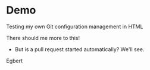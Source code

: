 # Demo
Testing my own Git configuration management in HTML

There should me more to this! 
* But is a pull request started automatically? We'll see.

Egbert
